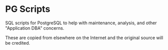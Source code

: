 # PG Scripts

SQL scripts for PostgreSQL to help with maintenance, analysis, and other "Application DBA" concerns.

These are copied from elsewhere on the Internet and the original source will be credited.
